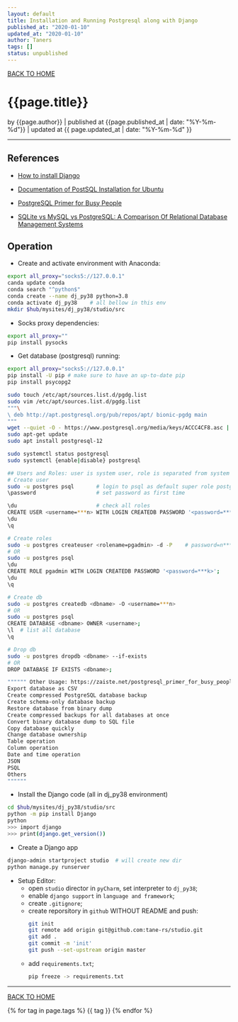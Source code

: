 ```yaml
---
layout: default
title: Installation and Running Postgresql along with Django
published_at: "2020-01-10"
updated_at: "2020-01-10"
author: Taners
tags: []
status: unpublished
---
```


[BACK TO HOME](https://tane-rs.github.io)

# {{page.title}}

by {{page.author}} |
published at {{page.published_at | date: "%Y-%m-%d"}} |
updated at {{ page.updated_at | date: "%Y-%m-%d" }}

---


## References

- [How to install Django](https://docs.djangoproject.com/en/3.0/topics/install/#database-installation)

- [Documentation of PostSQL Installation for Ubuntu](https://www.postgresql.org/download/linux/ubuntu/)
- [PostgreSQL Primer for Busy People](https://zaiste.net/postgresql_primer_for_busy_people/)

- [SQLite vs MySQL vs PostgreSQL: A Comparison Of Relational Database Management Systems](https://www.digitalocean.com/community/tutorials/sqlite-vs-mysql-vs-postgresql-a-comparison-of-relational-database-management-systems)

## Operation

- Create and activate environment with Anaconda:
```bash
export all_proxy="socks5://127.0.0.1"
canda update conda
conda search "^python$"
conda create --name dj_py38 python=3.8
conda activate dj_py38    # all bellow in this env
mkdir $hub/mysites/dj_py38/studio/src
```

- Socks proxy dependencies:
```bash
export all_proxy=""
pip install pysocks
```

- Get database (postgresql) running:
```bash
export all_proxy="socks5://127.0.0.1"
pip install -U pip # make sure to have an up-to-date pip
pip install psycopg2

sudo touch /etc/apt/sources.list.d/pgdg.list
sudo vim /etc/apt/sources.list.d/pgdg.list
"""\
\ deb http://apt.postgresql.org/pub/repos/apt/ bionic-pgdg main
"""
wget --quiet -O - https://www.postgresql.org/media/keys/ACCC4CF8.asc | sudo apt-key add -
sudo apt-get update
sudo apt install postgresql-12

sudo systemctl status postgresql
sudo systemctl {enable|disable} postgresql

## Users and Roles: user is system user, role is separated from system
# Create user
sudo -u postgres psql       # login to psql as default super role postgres
\password                   # set password as first time

\du                         # check all roles
CREATE USER <username=***n> WITH LOGIN CREATEDB PASSWORD '<password=***x>';
\du
\q

# Create roles
sudo -u postgres createuser <rolename=pgadmin> -d -P    # password=n***9
# OR
sudo -u postgres psql     
\du                                                     
CREATE ROLE pgadmin WITH LOGIN CREATEDB PASSWORD '<password=***k>';
\du
\q

# Create db
sudo -u postgres createdb <dbname> -O <username=***n> 
# OR
sudo -u postgres psql
CREATE DATABASE <dbname> OWNER <username>;
\l  # list all database
\q

# Drop db
sudo -u postgres dropdb <dbname> --if-exists
# OR
DROP DATABASE IF EXISTS <dbname>;

"""""" Other Usage: https://zaiste.net/postgresql_primer_for_busy_people/
Export database as CSV
Create compressed PostgreSQL database backup
Create schema-only database backup
Restore database from binary dump
Create compressed backups for all databases at once
Convert binary database dump to SQL file
Copy database quickly
Change database ownership
Table operation
Column operation
Date and time operation
JSON
PSQL
Others
""""""
```

- Install the Django code (all in dj_py38 environment)
```bash
cd $hub/mysites/dj_py38/studio/src
python -m pip install Django
python
>>> import django
>>> print(django.get_version())
```

- Create a Django app
```bash
django-admin startproject studio  # will create new dir
python manage.py runserver
```

- Setup Editor:
  - open `studio` director in `pyCharm`, set interpreter to `dj_py38`;
  - enable `django support` in `language and framework`;
  - create `.gitignore`;
  - create reporsitory in `github` WITHOUT README and push:
    ```bash
    git init
    git remote add origin git@github.com:tane-rs/studio.git
    git add .
    git commit -m 'init'
    git push --set-upstream origin master
    ```
  - add `requirements.txt`;
    ```bash
    pip freeze -> requirements.txt
    ```
    
    
---
[BACK TO HOME](https://tane-rs.github.io)

{% for tag in page.tags %}
  {{ tag }}
{% endfor %}